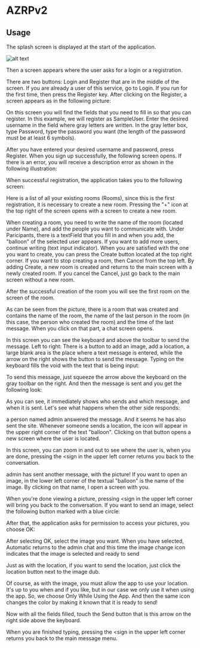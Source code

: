 # AZRPv2














## Usage
The splash screen is displayed at the start of the application.

![alt text](https://imgur.com/nDO4nxl)

Then a screen appears where the user asks for a login or a registration.


There are two buttons: Login and Register that are in the middle of the screen. If you are already a user of this service, go to Login. If you run for the first time, then press the Register key. After clicking on the Register, a screen appears as in the following picture:

On this screen you will find the fields that you need to fill in so that you can register. In this example, we will register as SampleUser. Enter the desired username in the field where gray letters are written. In the gray letter box, type Password, type the password you want (the length of the password must be at least 6 symbols).


After you have entered your desired username and password, press Register. When you sign up successfully, the following screen opens. If there is an error, you will receive a description error as shown in the following illustration:

When successful registration, the application takes you to the following screen:


Here is a list of all your existing rooms (Rooms), since this is the first registration, it is necessary to create a new room. Pressing the "+" icon at the top right of the screen opens with a screen to create a new room.

When creating a room, you need to write the name of the room (located under Name), and add the people you want to communicate with. Under Paricipants, there is a textField that you fill in and when you add, the "balloon" of the selected user appears. If you want to add more users, continue writing (text input indicator). When you are satisfied with the one you want to create, you can press the Create button located at the top right corner. If you want to stop creating a room, then Cancel from the top left. By adding Create, a new room is created and returns to the main screen with a newly created room. If you cancel the Cancel, just go back to the main screen without a new room.

After the successful creation of the room you will see the first room on the screen of the room.



As can be seen from the picture, there is a room that was created and contains the name of the room, the name of the last person in the room (in this case, the person who created the room) and the time of the last message. When you click on that part, a chat screen opens.


In this screen you can see the keyboard and above the toolbar to send the message. Left to right: There is a button to add an image, add a location, a large blank area is the place where a text message is entered, while the arrow on the right shows the button to send the message. Typing on the keyboard fills the void with the text that is being input:

To send this message, just squeeze the arrow above the keyboard on the gray toolbar on the right. And then the message is sent and you get the following look:


As you can see, it immediately shows who sends and which message, and when it is sent. Let's see what happens when the other side responds:

a person named admin answered the message. And it seems he has also sent the site. Whenever someone sends a location, the icon will appear in the upper right corner of the text "balloon". Clicking on that button opens a new screen where the user is located.



In this screen, you can zoom in and out to see where the user is, when you are done, pressing the <sign in the upper left corner returns you back to the conversation.


admin has sent another message, with the picture! If you want to open an image, in the lower left corner of the textual "balloon" is the name of the image. By clicking on that name, I open a screen with you.



When you're done viewing a picture, pressing <sign in the upper left corner will bring you back to the conversation.
If you want to send an image, select the following button marked with a blue circle:

After that, the application asks for permission to access your pictures, you choose OK:

After selecting OK, select the image you want. When you have selected, Automatic returns to the admin chat and this time the image change icon indicates that the image is selected and ready to send

Just as with the location, if you want to send the location, just click the location button next to the image dub.

Of course, as with the image, you must allow the app to use your location. It's up to you when and if you like, but in our case we only use it when using the app. So, we choose Only While Using the App. And then the same icon changes the color by making it known that it is ready to send!

Now with all the fields filled, touch the Send button that is this arrow on the right side above the keyboard.

When you are finished typing, pressing the <sign in the upper left corner returns you back to the main message menu.


